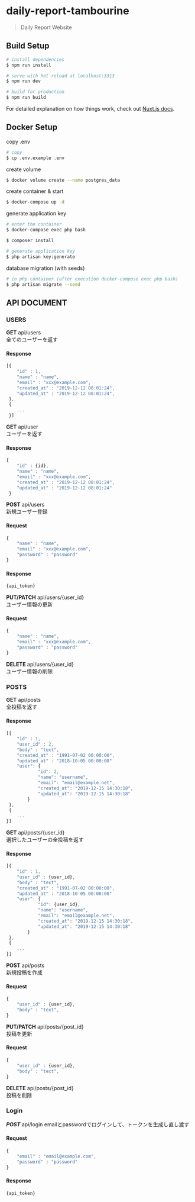 # daily-report-tambourine

> Daily Report Website

## Build Setup

``` bash
# install dependencies
$ npm run install

# serve with hot reload at localhost:3313
$ npm run dev

# build for production
$ npm run build
```

For detailed explanation on how things work, check out [Nuxt.js docs](https://nuxtjs.org).

## Docker Setup

copy .env

```bash
# copy
$ cp .env.example .env
```

create volume

```bash
$ docker volume create --name postgres_data
```

create container & start

```bash
$ docker-compose up -d
```

generate application key

```bash
# enter the container
$ docker-compose exec php bash

$ composer install

# generate application key
$ php artisan key:generate
```

database migration (with seeds)

```bash
# in php container (after execution docker-compose exec php bash)
$ php artisan migrate --seed
```

## API DOCUMENT

### USERS

**GET** api/users  
全てのユーザーを返す  
#### Response
```javascript
[{
    "id" : 1,
    "name" : "name",
    "email" : "xxx@example.com",
    "created_at" : "2019-12-12 08:01:24",
    "updated_at" : "2019-12-12 08:01:24",
 },
 {
    ...
 }]
```
**GET** api/user  
ユーザーを返す  
#### Response
```javascript
{
    "id" : {id},
    "name" : "name",
    "email" : "xxx@example.com",
    "created_at" : "2019-12-12 08:01:24",
    "updated_at" : "2019-12-12 08:01:24"
 }
```

**POST** api/users  
新規ユーザー登録  
#### Request
```javascript
{
    "name" : "name",
    "email" : "xxx@example.com",
    "password" : "password"
}
```
#### Response
```javascript
{api_token}
```

**PUT/PATCH** api/users/{user_id}  
ユーザー情報の更新  
#### Request
```javascript
{
    "name" : "name",
    "email" : "xxx@example.com",
    "password" : "password"
}
```

**DELETE** api/users/{user_id}  
ユーザー情報の削除  

### POSTS

**GET** api/posts  
全投稿を返す  
#### Response
```javascript
[{
    "id" : 1,
    "user_id" : 2,
    "body" : "text",
    "created_at" : "1991-07-02 00:00:00",
    "updated_at" : "2018-10-05 00:00:00"
    "user": {
            "id": 2,
            "name": "username",
            "email": "email@example.net",
            "created_at": "2019-12-15 14:30:18",
            "updated_at": "2019-12-15 14:30:18"
        }
 },
 {
    ...
}]
```

**GET** api/posts/{user_id}  
選択したユーザーの全投稿を返す  
#### Response
```javascript
[{
    "id" : 1,
    "user_id" : {user_id},
    "body" : "text",
    "created_at" : "1991-07-02 00:00:00",
    "updated_at" : "2018-10-05 00:00:00"
    "user": {
            "id": {user_id},
            "name": "username",
            "email": "email@example.net",
            "created_at": "2019-12-15 14:30:18",
            "updated_at": "2019-12-15 14:30:18"
        }   
 },
 {
    ...
}]
```

**POST** api/posts  
新規投稿を作成  
#### Request
```javascript
{
    "user_id" : {user_id},
    "body" : "text",
}
```
**PUT/PATCH** api/posts/{post_id}  
投稿を更新  
#### Request
```javascript
{
    "user_id" : {user_id},
    "body" : "text",
}
```

**DELETE** api/posts/{post_id}  
投稿を削除  

### Login

***POST*** api/login
emailとpasswordでログインして、トークンを生成し直し渡す  
#### Request
```javascript
{
    "email" : "email@example.com",
    "password" : "password"
}
```
#### Response
```javascript
{api_token}
```

